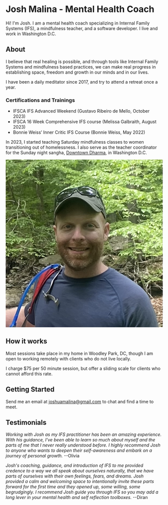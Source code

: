 # Josh Malina - Mental Health Coach

Hi! I'm Josh. I am a mental health coach specializing in Internal Family Systems (IFS), a mindfulness teacher, and a software developer. I live and work in Washington D.C.

## About

I believe that real healing is possible, and through tools like Internal Family Systems and mindfulness based practices, we can make real progress in establishing space, freedom and growth in our minds and in our lives.

I have been a daily meditator since 2017, and try to attend a retreat once a year.

### Certifications and Trainings

- IFSCA IFS Advanced Weekend (Gustavo Ribeiro de Mello, October 2023)
- IFSCA 16 Week Comprehensive IFS course (Melissa Galbraith, August 2023)
- Bonnie Weiss’ Inner Critic IFS Course (Bonnie Weiss, May 2022)


In 2023, I started teaching Saturday mindfulness classes to women transitioning out of homelessness. I also serve as the teacher coordinator for the Sunday night sangha, [Downtown Dharma](https://www.downtowndharmadc.org/), in Washington D.C.

![image](docs/assets/me_woods.jpg)

## How it works

Most sessions take place in my home in Woodley Park, DC, though I am open to working remotely with clients who do not live locally. 

I charge $75 per 50 minute session, but offer a sliding scale for clients who cannot afford this rate. 

## Getting Started

Send me an email at joshuamalina@gmail.com to chat and find a time to meet.

## Testimonials

*Working with Josh as my IFS practitioner has been an amazing experience. With his guidance, I've been able to learn so much about myself and the parts of me that I never really understood before. I highly recommend Josh to anyone who wants to deepen their self-awareness and embark on a journey of personal growth.* --Olivia

*Josh's coaching, guidance, and introduction of IFS to me provided credence to a way we all speak about ourselves naturally, that we have parts of ourselves with their own feelings, fears, and dreams. Josh provided a calm and welcoming space to intentionally invite these parts forward for the first time and they opened up, some willing, some begrudgingly. I recommend Josh guide you through IFS so you may add a long lever in your mental health and self reflection toolboxes.* --Diran
